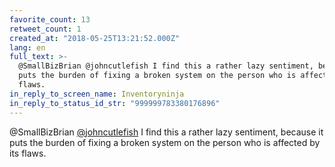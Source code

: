 ```yaml
---
favorite_count: 13
retweet_count: 1
created_at: "2018-05-25T13:21:52.000Z"
lang: en
full_text: >-
  @SmallBizBrian @johncutlefish I find this a rather lazy sentiment, because it
  puts the burden of fixing a broken system on the person who is affected by its
  flaws.
in_reply_to_screen_name: Inventoryninja
in_reply_to_status_id_str: "999999783380176896"
---
```


@SmallBizBrian [@johncutlefish](https://twitter.com/johncutlefish) I find this a
rather lazy sentiment, because it puts the burden of fixing a broken system on
the person who is affected by its flaws.
